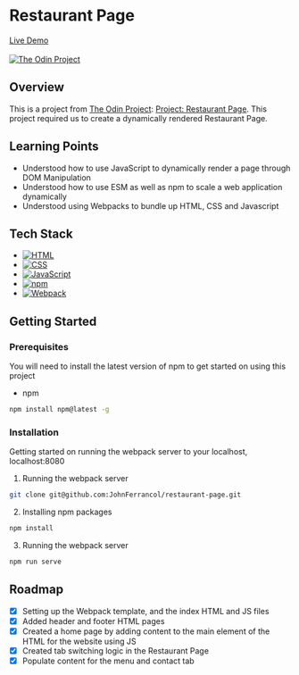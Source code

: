 # Restaurant Page

[Live Demo](https://johnferrancol.github.io/restaurant-page/)<br/><br/>
[![The Odin Project](https://img.shields.io/badge/The%20Odin%20Project-A9792B?logo=theodinproject&logoColor=fff)](#)

## Overview

This is a project from [The Odin Project](https://theodinproject.com): [Project: Restaurant Page](https://www.theodinproject.com/lessons/node-path-javascript-restaurant-page). This project required us to create a dynamically rendered Restaurant Page.

## Learning Points

- Understood how to use JavaScript to dynamically render a page through DOM Manipulation
- Understood how to use ESM as well as npm to scale a web application dynamically
- Understood using Webpacks to bundle up HTML, CSS and Javascript

## Tech Stack

- [![HTML](https://img.shields.io/badge/HTML-%23E34F26.svg?logo=html5&logoColor=white)](#)
- [![CSS](https://img.shields.io/badge/CSS-1572B6?logo=css3&logoColor=fff)](#)
- [![JavaScript](https://img.shields.io/badge/JavaScript-F7DF1E?logo=javascript&logoColor=000)](#)
- [![npm](https://img.shields.io/badge/npm-CB3837?logo=npm&logoColor=fff)](#)
- [![Webpack](https://img.shields.io/badge/webpack-%238DD6F9.svg?&logo=webpack&logoColor=black)](#)

## Getting Started

### Prerequisites

You will need to install the latest version of npm to get started on using this project
* npm
 ```sh
 npm install npm@latest -g
 ```

### Installation
Getting started on running the webpack server to your localhost, localhost:8080
1) Running the webpack server
  ```sh
  git clone git@github.com:JohnFerrancol/restaurant-page.git
  ```
2) Installing npm packages
  ```sh
  npm install
  ```
3) Running the webpack server
  ```sh
  npm run serve
  ```

## Roadmap

- [x] Setting up the Webpack template, and the index HTML and JS files
- [x] Added header and footer HTML pages
- [x] Created a home page by adding content to the main element of the HTML for the website using JS
- [x] Created tab switching logic in the Restaurant Page
- [x] Populate content for the menu and contact tab
